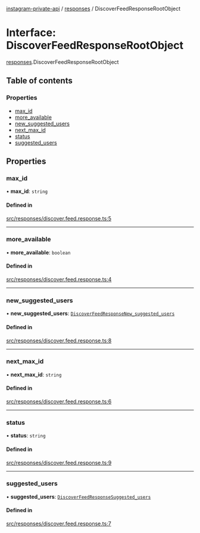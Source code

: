[instagram-private-api](../../README.md) / [responses](../../modules/responses.md) / DiscoverFeedResponseRootObject

# Interface: DiscoverFeedResponseRootObject

[responses](../../modules/responses.md).DiscoverFeedResponseRootObject

## Table of contents

### Properties

- [max\_id](DiscoverFeedResponseRootObject.md#max_id)
- [more\_available](DiscoverFeedResponseRootObject.md#more_available)
- [new\_suggested\_users](DiscoverFeedResponseRootObject.md#new_suggested_users)
- [next\_max\_id](DiscoverFeedResponseRootObject.md#next_max_id)
- [status](DiscoverFeedResponseRootObject.md#status)
- [suggested\_users](DiscoverFeedResponseRootObject.md#suggested_users)

## Properties

### max\_id

• **max\_id**: `string`

#### Defined in

[src/responses/discover.feed.response.ts:5](https://github.com/Nerixyz/instagram-private-api/blob/b3351b9/src/responses/discover.feed.response.ts#L5)

___

### more\_available

• **more\_available**: `boolean`

#### Defined in

[src/responses/discover.feed.response.ts:4](https://github.com/Nerixyz/instagram-private-api/blob/b3351b9/src/responses/discover.feed.response.ts#L4)

___

### new\_suggested\_users

• **new\_suggested\_users**: [`DiscoverFeedResponseNew_suggested_users`](DiscoverFeedResponseNew_suggested_users.md)

#### Defined in

[src/responses/discover.feed.response.ts:8](https://github.com/Nerixyz/instagram-private-api/blob/b3351b9/src/responses/discover.feed.response.ts#L8)

___

### next\_max\_id

• **next\_max\_id**: `string`

#### Defined in

[src/responses/discover.feed.response.ts:6](https://github.com/Nerixyz/instagram-private-api/blob/b3351b9/src/responses/discover.feed.response.ts#L6)

___

### status

• **status**: `string`

#### Defined in

[src/responses/discover.feed.response.ts:9](https://github.com/Nerixyz/instagram-private-api/blob/b3351b9/src/responses/discover.feed.response.ts#L9)

___

### suggested\_users

• **suggested\_users**: [`DiscoverFeedResponseSuggested_users`](DiscoverFeedResponseSuggested_users.md)

#### Defined in

[src/responses/discover.feed.response.ts:7](https://github.com/Nerixyz/instagram-private-api/blob/b3351b9/src/responses/discover.feed.response.ts#L7)

